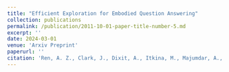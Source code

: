 ```yaml
---
title: "Efficient Exploration for Embodied Question Answering"
collection: publications
permalink: /publication/2011-10-01-paper-title-number-5.md
excerpt: ''
date: 2024-03-01
venue: 'Arxiv Preprint'
paperurl: ''
citation: 'Ren, A. Z., Clark, J., Dixit, A., Itkina, M., Majumdar, A., & Sadigh, D. (2024). Explore until Confident: Efficient Exploration for Embodied Question Answering. arXiv preprint arXiv:2403.15941.'
---
```


